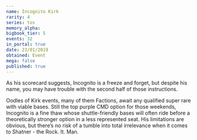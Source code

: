 ```yaml
---
name: Incognito Kirk
rarity: 4
series: tos
memory_alpha:
bigbook_tier: 5
events: 32
in_portal: true
date: 23/01/2019
obtained: Event
mega: false
published: true
---
```


As his scorecard suggests, Incognito is a freeze and forget, but despite his name, you may have trouble with the second half of those instructions.

Oodles of Kirk events, many of them Factions, await any qualified super rare with viable bases. Still the top purple CMD option for those weekends, Incognito is a fine thaw whose shuttle-friendly bases will often ride before a theoretically stronger option in a less represented seat. His limitations are obvious, but there’s no risk of a tumble into total irrelevance when it comes to Shatner - the Rock. It. Man.
